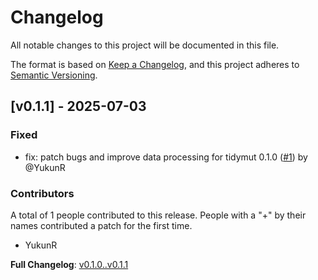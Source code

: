 # Changelog

All notable changes to this project will be documented in this file.

The format is based on [Keep a Changelog](https://keepachangelog.com/en/1.0.0/),
and this project adheres to [Semantic Versioning](https://semver.org/spec/v2.0.0.html).

## [v0.1.1] - 2025-07-03

### Fixed

- fix: patch bugs and improve data processing for tidymut 0.1.0 ([#1](https://github.com/xulab-research/TidyMut/pull/1)) by @YukunR

### Contributors

A total of 1 people contributed to this release. People with a "+" by their names contributed a patch for the first time.

- YukunR


**Full Changelog**: [v0.1.0..v0.1.1](https://github.com/xulab-research/TidyMut/compare/v0.1.0..v0.1.1)